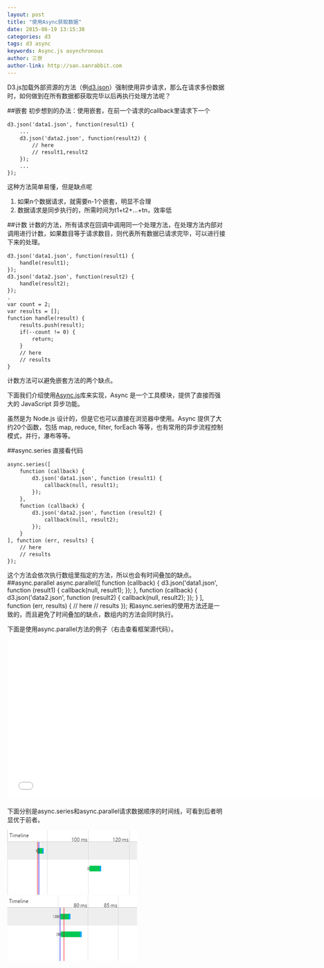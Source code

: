 ```yaml
---
layout: post
title: "使用Async获取数据"
date: 2015-06-19 13:15:38
categories: d3
tags: d3 async
keywords: Async.js asynchronous
author: 三世
author-link: http://san.sanrabbit.com
---
```


D3.js加载外部资源的方法（例[d3.json](https://github.com/mbostock/d3/wiki/Requests#d3_json)）强制使用异步请求，那么在请求多份数据时，如何做到在所有数据都获取完毕以后再执行处理方法呢？

##嵌套
初步想到的办法：使用嵌套，在前一个请求的callback里请求下一个

    d3.json('data1.json', function(result1) {
	    ...
	    d3.json('data2.json', function(result2) {
		    // here 
		    // result1,result2
	    });
	    ...
    });
这种方法简单易懂，但是缺点呢
1. 如果n个数据请求，就需要n-1个嵌套，明显不合理
2. 数据请求是同步执行的，所需时间为t1+t2+...+tn，效率低

##计数
计数的方法，所有请求在回调中调用同一个处理方法，在处理方法内部对调用进行计数，如果数目等于请求数目，则代表所有数据已请求完毕，可以进行接下来的处理。

	d3.json('data1.json', function(result1) {
		handle(result1);
	});
	d3.json('data2.json', function(result2) {
		handle(result2);
	});
	.
	var count = 2;
	var results = [];
	function handle(result) {
		results.push(result);
		if(--count != 0) {
			return;
		}
		// here
		// results
	}
	
计数方法可以避免嵌套方法的两个缺点。

下面我们介绍使用[Async.js](https://github.com/caolan/async)库来实现，Async 是一个工具模块，提供了直接而强大的 JavaScript 异步功能。

虽然是为 Node.js 设计的，但是它也可以直接在浏览器中使用。Async 提供了大约20个函数，包括 map, reduce, filter, forEach 等等，也有常用的异步流程控制模式，并行，瀑布等等。

##async.series
直接看代码

	async.series([
        function (callback) {
            d3.json('data1.json', function (result1) {
                callback(null, result1);
            });
        },
        function (callback) {
            d3.json('data2.json', function (result2) {
                callback(null, result2);
            });
        }
    ], function (err, results) {
	    // here
	    // results
    });
        
这个方法会依次执行数组里指定的方法，所以也会有时间叠加的缺点。
##async.parallel
	async.parallel([
        function (callback) {
            d3.json('data1.json', function (result1) {
                callback(null, result1);
            });
        },
        function (callback) {
            d3.json('data2.json', function (result2) {
                callback(null, result2);
            });
        }
    ], function (err, results) {
	    // here
	    // results
    });
和async.series的使用方法还是一致的，而且避免了时间叠加的缺点，数组内的方法会同时执行。

下面是使用async.parallel方法的例子（右击查看框架源代码）。

 <iframe src="/demo/async/index.html" style="width:740px; height:370px; border: none;"></iframe>

下面分别是async.series和async.parallel请求数据顺序的时间线，可看到后者明显优于前者。

![async.series](/demo/async/async1.jpg)
![async.parallel](/demo/async/async2.jpg)
